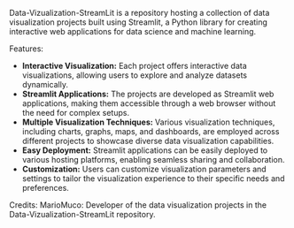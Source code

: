 Data-Vizualization-StreamLit is a repository hosting a collection of data visualization projects built using Streamlit, a Python library for creating interactive web applications for data science and machine learning.

Features:
<ul>
<li><strong>Interactive Visualization:</strong> Each project offers interactive data visualizations, allowing users to explore and analyze datasets dynamically.</li>
<li><strong>Streamlit Applications:</strong> The projects are developed as Streamlit web applications, making them accessible through a web browser without the need for complex setups.</li>
<li><strong>Multiple Visualization Techniques:</strong> Various visualization techniques, including charts, graphs, maps, and dashboards, are employed across different projects to showcase diverse data visualization capabilities.</li>
<li><strong>Easy Deployment:</strong> Streamlit applications can be easily deployed to various hosting platforms, enabling seamless sharing and collaboration.</li>
<li><strong>Customization:</strong> Users can customize visualization parameters and settings to tailor the visualization experience to their specific needs and preferences.</li>
</ul>

Credits:
MarioMuco: Developer of the data visualization projects in the Data-Vizualization-StreamLit repository.

